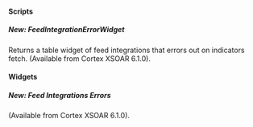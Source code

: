 
#### Scripts
##### New: FeedIntegrationErrorWidget
Returns a table widget of feed integrations that errors out on indicators fetch. (Available from Cortex XSOAR 6.1.0).

#### Widgets
##### New: Feed Integrations Errors
(Available from Cortex XSOAR 6.1.0).
